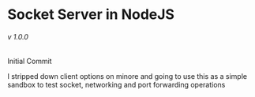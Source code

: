 # Socket Server in NodeJS

###### v 1.0.0
Initial Commit

I stripped down client options on minore and going to use this as a simple sandbox to test socket, networking and port forwarding operations

